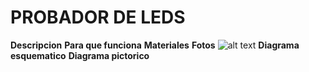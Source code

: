# PROBADOR DE LEDS 
**Descripcion** 
**Para que funciona** 
**Materiales**
**Fotos**
![alt text](https://www.google.com/imgres?imgurl=https%3A%2F%2Fcdn-reichelt.de%2Fbilder%2Fweb%2Fxxl_ws%2FB300%2FARDUINO_UNO_A01.png&imgrefurl=https%3A%2F%2Fwww.reichelt.com%2Fde%2Fen%2Farduino-uno-rev-3-atmega328-usb-arduino-uno-p119045.html&docid=9Ov-QRBDGOwDBM&tbnid=jjaStbDxGFO1IM%3A&vet=10ahUKEwjgv_-_oqrgAhUKrVkKHfKtDsAQMwhxKAYwBg..i&w=3000&h=1825&bih=591&biw=844&q=ARDUINO&ved=0ahUKEwjgv_-_oqrgAhUKrVkKHfKtDsAQMwhxKAYwBg&iact=mrc&uact=8 )
**Diagrama esquematico**
**Diagrama pictorico**
